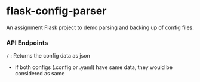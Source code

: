 # flask-config-parser
An assignment Flask project to demo parsing and backing up of config files.

### API Endpoints
`/` : Returns the config data as json
- if both configs (.config or .yaml) have same data, they would be considered as same
